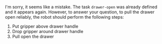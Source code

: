 I'm sorry, it seems like a mistake. The task `drawer-open` was already defined and it appears again. However, to answer your question, to pull the drawer open reliably, the robot should perform the following steps:

1. Put gripper above drawer handle
2. Drop gripper around drawer handle
3. Pull open the drawer
